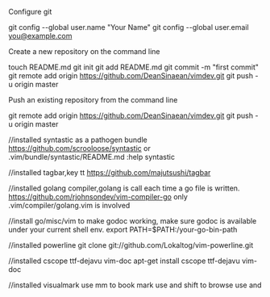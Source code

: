 Configure git

git config --global user.name "Your Name"
git config --global user.email you@example.com


Create a new repository on the command line

touch README.md
git init
git add README.md
git commit -m "first commit"
git remote add origin https://github.com/DeanSinaean/vimdev.git
git push -u origin master

Push an existing repository from the command line

git remote add origin https://github.com/DeanSinaean/vimdev.git
git push -u origin master

//installed syntastic as a pathogen bundle
https://github.com/scrooloose/syntastic
or 
.vim/bundle/syntastic/README.md
:help syntastic

//installed tagbar,key tt
https://github.com/majutsushi/tagbar

//installed golang compiler,golang is call each time a go file is written.
https://github.com/rjohnsondev/vim-compiler-go
only .vim/compiler/golang.vim is involved

//install go/misc/vim
to make godoc working, make sure godoc is available under your current shell env.
export PATH=$PATH:/your-go-bin-path

//installed powerline
git clone git://github.com/Lokaltog/vim-powerline.git

//installed cscope ttf-dejavu vim-doc
apt-get install cscope ttf-dejavu vim-doc

//installed visualmark
use mm to book mark
use <F2> and shift <F2> to browse
use <F2> and 
